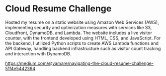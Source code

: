 # Cloud Resume Challenge
Hosted my resume on a static website using Amazon Web Services (AWS), implementing security and optimization measures with services like S3, Cloudfront, DynamoDB, and Lambda. The website includes a live visitor counter, with the frontend developed using HTML, CSS, and JavaScript. For the backend, I utilized Python scripts to create AWS Lambda functions and API Gateway, handling backend infrastructure such as visitor count tracking and interaction with DynamoDB.

https://medium.com/@yamare/navigating-the-cloud-resume-challenge-51f4e5442364
